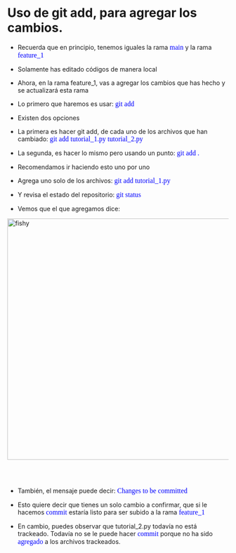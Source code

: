 # Uso de git add, para agregar los cambios.

* Recuerda que en principio, tenemos iguales la rama <span style="color: blue; font-family: Babas; font-size: 1.12em;">main</span> y la rama <span style="color: blue; font-family: Babas; font-size: 1.12em;">feature_1</span>

* Solamente has editado códigos de manera local

* Ahora, en la rama feature_1, vas a agregar los cambios que has hecho y se actualizará esta rama 

* Lo primero que haremos es usar: <span style="color: blue; font-family: Babas; font-size: 1.12em;">git add</span>

* Existen dos opciones 

* La primera es hacer git add, de cada uno de los archivos que han cambiado: <span style="color: blue; font-family: Babas; font-size: 1.12em;">git add tutorial_1.py tutorial_2.py</span>

* La segunda, es hacer lo mismo pero usando un punto: <span style="color: blue; font-family: Babas; font-size: 1.12em;">git add .</span>

* Recomendamos ir haciendo esto uno por uno

* Agrega uno solo de los archivos: <span style="color: blue; font-family: Babas; font-size: 1.12em;">git add tutorial_1.py</span>

* Y revisa el estado del repositorio: <span style="color: blue; font-family: Babas; font-size: 1.12em;">git status</span>

* Vemos que el que agregamos dice: 

<img src="../figures/confirmados_committed.png" alt="fishy" class="bg-primary" width="550px" align="center"/>

<br/><br/>

* También, el mensaje puede decir: <span style="color: blue; font-family: Babas; font-size: 1.12em;">Changes to be committed</span>

* Esto quiere decir que tienes un solo cambio a confirmar, que si le hacemos <span style="color: blue; font-family: Babas; font-size: 1.12em;">commit</span> estaría listo para ser subido a la rama <span style="color: blue; font-family: Babas; font-size: 1.12em;">feature_1</span>

* En cambio, puedes observar que tutorial_2.py todavía no está trackeado. Todavía no se le puede hacer <span style="color: blue; font-family: Babas; font-size: 1.12em;">commit</span> porque no ha sido <span style="color: blue; font-family: Babas; font-size: 1.12em;">agregado</span> a los archivos trackeados.

